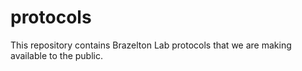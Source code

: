 # protocols
This repository contains Brazelton Lab protocols that we are making available to the public. 
